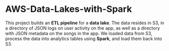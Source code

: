 # AWS-Data-Lakes-with-Spark
This project builds an **ETL pipeline** for a **data lake**. The data resides in S3, in a directory of JSON logs on user activity on the app, as well as a directory with JSON metadata on the songs in the app. We loaded data from S3, process the data into analytics tables using **Spark**, and load them back into S3.
